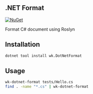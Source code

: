 ## .NET Format

[![NuGet](https://img.shields.io/nuget/v/wk.DotNetFormat.svg)](https://www.nuget.org/packages/wk.DotNetFormat)

Format C# document using Roslyn

## Installation

```bash
dotnet tool install wk.DotNetFormat
```

## Usage

```bash
wk-dotnet-format tests/Hello.cs
find . -name "*.cs" | wk-dotnet-format
```